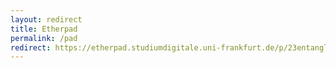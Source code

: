 ```yaml
---
layout: redirect
title: Etherpad
permalink: /pad
redirect: https://etherpad.studiumdigitale.uni-frankfurt.de/p/23entangled
---
```

